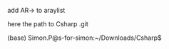 add AR-> to araylist


here the path to Csharp .git

(base) Simon.P@s-for-simon:~/Downloads/Csharp$ 
